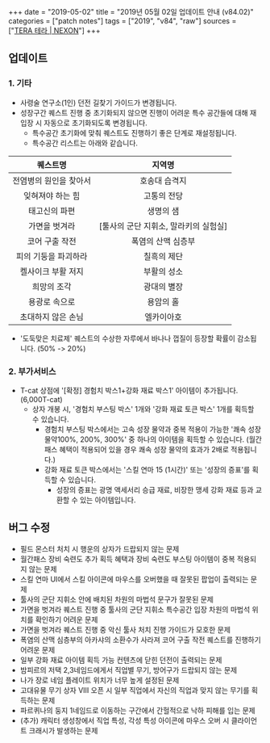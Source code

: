 +++
date = "2019-05-02"
title = "2019년 05월 02일 업데이트 안내 (v84.02)"
categories = ["patch notes"]
tags = ["2019", "v84", "raw"]
sources = ["[TERA 테라 | NEXON](http://tera.nexon.com/news/update/view.aspx?n4articlesn=391)"]
+++

## 업데이트

### **1.** 기타
- 사령술 연구소(1인) 던전 길찾기 가이드가 변경됩니다.
- 성장구간 퀘스트 진행 중 초기화되지 않으면 진행이 어려운 특수 공간들에 대해 재입장 시 자동으로 초기화되도록 변경됩니다.
  - 특수공간 초기화에 맞춰 퀘스트도 진행하기 좋은 단계로 재설정됩니다.
  - 특수공간 리스트는 아래와 같습니다.

| 퀘스트명 | 지역명 |
| :-: | :-: |
| 전염병의 원인을 찾아서 | 호송대 습격지 |
| 잊혀져야 하는 힘 | 고통의 전당 |
| 태고신의 파편 | 생명의 샘 |
| 가면을 벗겨라 | [툴사의 군단 지휘소, 말라키의 실험실] |
| 코어 구출 작전 | 폭염의 산맥 심층부 |
| 피의 기둥을 파괴하라 | 칠흑의 제단 |
| 켈사이크 부활 저지 | 부활의 성소 |
| 희망의 조각 | 광대의 별장 |
| 용광로 속으로 | 용암의 홀 |
| 초대하지 않은 손님 | 엘카이아호 |

- '도둑맞은 치료제' 퀘스트의 수상한 자루에서 바나나 껍질이 등장할 확률이 감소됩니다. (50% -> 20%)

### **2.** 부가서비스
- T-cat 상점에 '[확정] 경험치 박스1+강화 재료 박스1' 아이템이 추가됩니다. (6,000T-cat)
  - 상자 개봉 시, '경험치 부스팅 박스' 1개와 '강화 재료 토큰 박스' 1개를 획득할 수 있습니다.
    - 경험치 부스팅 박스에서는 고속 성장 물약과 중복 적용이 가능한 '쾌속 성장 물약100%, 200%, 300%' 중 하나의 아이템을 획득할 수 있습니다. (월간패스 혜택이 적용되어 있을 경우 쾌속 성장 물약의 효과가 2배로 적용됩니다.)
    - 강화 재료 토큰 박스에서는 '스킬 연마 15 (1시간)' 또는 '성장의 증표'를 획득할 수 있습니다.
       - 성장의 증표는 광명 액세서리 승급 재료, 비장한 맹세 강화 재료 등과 교환할 수 있는 아이템입니다.

## 버그 수정

- 필드 몬스터 처치 시 행운의 상자가 드랍되지 않는 문제
- 월간패스 장비 숙련도 추가 획득 혜택과 장비 숙련도 부스팅 아이템이 중복 적용되지 않는 문제
- 스킬 연마 UI에서 스킬 아이콘에 마우스를 오버했을 때 잘못된 팝업이 출력되는 문제
- 툴사의 군단 지휘소 안에 배치된 차원의 마법석 문구가 잘못된 문제
- 가면을 벗겨라 퀘스트 진행 중 툴사의 군단 지휘소 특수공간 입장 차원의 마법석 위치를 확인하기 어려운 문제
- 가면을 벗겨라 퀘스트 진행 중 악신 툴사 처치 진행 가이드가 모호한 문제
- 폭염의 산맥 심층부의 아카샤의 소환수가 사라져 코어 구출 작전 퀘스트를 진행하기 어려운 문제
- 일부 강화 재료 아이템 획득 가능 컨텐츠에 닫힌 던전이 출력되는 문제
- 밤피르의 저택 2,3네임드에게서 직업별 무기, 방어구가 드랍되지 않는 문제
- 나가 장로 네임 플레이트 위치가 너무 높게 설정된 문제
- 고대유물 무기 상자 VIII 오픈 시 일부 직업에서 자신의 직업과 맞지 않는 무기를 획득하는 문제
- 파르퀴나의 둥지 1네임드로 이동하는 구간에서 간헐적으로 낙하 피해를 입는 문제
- (추가) 캐릭터 생성창에서 직업 특성, 각성 특성 아이콘에 마우스 오버 시 클라이언트 크래시가 발생하는 문제
